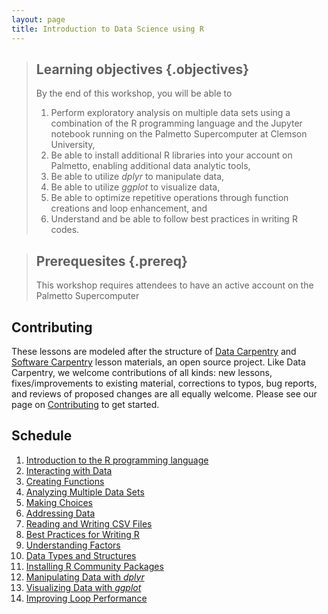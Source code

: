 ```yaml
---
layout: page
title: Introduction to Data Science using R
---
```


> ## Learning objectives {.objectives}
>
> By the end of this workshop, you will be able to
>
> 1. Perform exploratory analysis on multiple data sets using a combination 
> of the R programming language and the Jupyter notebook running on 
> the Palmetto Supercomputer at Clemson University,
> 2. Be able to install additional R libraries into your account on Palmetto,
> enabling additional data analytic tools, 
> 3. Be able to utilize *dplyr* to manipulate data,
> 4. Be able to utilize *ggplot* to visualize data,
> 5. Be able to optimize repetitive operations through function creations
> and loop enhancement, and
> 6. Understand and be able to follow best practices in writing R codes.

> ## Prerequesites {.prereq}
>
> This workshop requires attendees to have an active account on the Palmetto Supercomputer
>

## Contributing

These lessons are modeled after the structure of
[Data Carpentry][dc-lessons] and [Software Carpentry][sw-lessons] lesson materials,
an open source project.
Like Data Carpentry, we welcome contributions
of all kinds:
new lessons,
fixes/improvements to existing material,
corrections to typos,
bug reports,
and reviews of proposed changes are all equally welcome.
Please see our page on [Contributing][contributing]
to get started.

## Schedule

1. [Introduction to the R programming language](00-intro.html)
2. [Interacting with Data](01-interaction.html)
3. [Creating Functions](02-functions.html)
4. [Analyzing Multiple Data Sets](03-multiple.html)
5. [Making Choices](04-choice.html)
6. [Addressing Data](05-slice.html)
7. [Reading and Writing CSV Files](06-read-write-csv.html)
8. [Best Practices for Writing R](07-best-practice.html)
9. [Understanding Factors](08-factor.html)
10. [Data Types and Structures](09-data-structures.html)
11. [Installing R Community Packages](10-install-packages.html)
12. [Manipulating Data with *dplyr*](11-dplyr.html)
13. [Visualizing Data with *ggplot*](12-ggplot.html)
14. [Improving Loop Performance](13-fast-loop.html)

[dc-lessons]: https://datacarpentry.org/lessons/
[sw-lessons]: https://software-carpentry.org/lessons/
[contributing]: https://github.com/shwina/hpc-novice/blob/gh-pages/CONTRIBUTING.md
